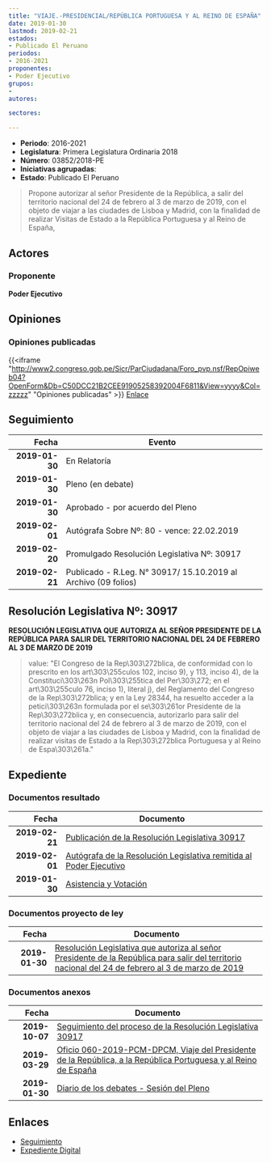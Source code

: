 ```yaml
---
title: "VIAJE.-PRESIDENCIAL/REPÚBLICA PORTUGUESA Y AL REINO DE ESPAÑA"
date: 2019-01-30
lastmod: 2019-02-21
estados:
- Publicado El Peruano
periodos:
- 2016-2021
proponentes:
- Poder Ejecutivo
grupos:
- 
autores:

sectores:

---
```

- **Periodo**: 2016-2021
- **Legislatura**: Primera Legislatura Ordinaria 2018
- **Número**: 03852/2018-PE
- **Iniciativas agrupadas**: 
- **Estado**: Publicado El Peruano

> Propone autorizar al señor Presidente de la República, a salir del territorio nacional del 24 de febrero al 3 de marzo de 2019, con el objeto de viajar a las ciudades de Lisboa y Madrid, con la finalidad de realizar Visitas de Estado a la República Portuguesa y al Reino de España,


## Actores

### Proponente

**Poder Ejecutivo**

## Opiniones

### Opiniones publicadas

{{<iframe "http://www2.congreso.gob.pe/Sicr/ParCiudadana/Foro_pvp.nsf/RepOpiweb04?OpenForm&Db=C50DCC21B2CEE91905258392004F6811&View=yyyy&Col=zzzzz" "Opiniones publicadas" >}}
[Enlace](http://www2.congreso.gob.pe/Sicr/ParCiudadana/Foro_pvp.nsf/RepOpiweb04?OpenForm&Db=C50DCC21B2CEE91905258392004F6811&View=yyyy&Col=zzzzz)


## Seguimiento

| Fecha | Evento |
|------:|--------|
| **2019-01-30** | En Relatoría |
| **2019-01-30** | Pleno (en debate) |
| **2019-01-30** | Aprobado - por acuerdo del Pleno |
| **2019-02-01** | Autógrafa Sobre Nº: 80 - vence: 22.02.2019 |
| **2019-02-20** | Promulgado Resolución Legislativa Nº: 30917 |
| **2019-02-21** | Publicado - R.Leg. N° 30917/ 15.10.2019 al Archivo (09 folios) |

## Resolución Legislativa Nº: 30917

**RESOLUCIÓN LEGISLATIVA QUE AUTORIZA AL SEÑOR PRESIDENTE DE LA REPÚBLICA PARA SALIR DEL TERRITORIO NACIONAL DEL 24 DE FEBRERO AL 3 DE MARZO DE 2019**

> value: "El Congreso de la Rep\303\272blica, de conformidad con lo prescrito en los art\303\255culos 102, inciso 9), y 113, inciso 4), de la Constituci\303\263n Pol\303\255tica del Per\303\272; en el art\303\255culo 76, inciso 1), literal j), del Reglamento del Congreso de la Rep\303\272blica; y en la Ley 28344, ha resuelto acceder a la petici\303\263n formulada por el se\303\261or Presidente de la Rep\303\272blica y, en consecuencia, autorizarlo para salir del territorio nacional del 24 de febrero al 3 de marzo de 2019, con el objeto de viajar a las ciudades de Lisboa y Madrid, con la finalidad de realizar visitas de Estado a la Rep\303\272blica Portuguesa y al Reino de Espa\303\261a."


## Expediente

### Documentos resultado

| Fecha | Documento |
|------:|-----------|
| **2019-02-21** | [Publicación de la Resolución Legislativa 30917](http://www.leyes.congreso.gob.pe/Documentos/2016_2021/ADLP/Normas_Legales/30917-RLG.pdf) |
| **2019-02-01** | [Autógrafa de la Resolución Legislativa remitida al Poder Ejecutivo](http://www.leyes.congreso.gob.pe/Documentos/2016_2021/ADLP/Texto_Aprobado/AU0385220190201.pdf) |
| **2019-01-30** | [Asistencia y Votación](http://www.leyes.congreso.gob.pe/Documentos/2016_2021/Asistencia_y_Votacion/Proyectos_de_Ley/PL_AV03852_20190130.pdf) |

### Documentos proyecto de ley

| Fecha | Documento |
|------:|-----------|
| **2019-01-30** | [Resolución Legislativa que autoriza al señor Presidente de la República para salir del territorio nacional del 24 de febrero al 3 de marzo de 2019](http://www.leyes.congreso.gob.pe/Documentos/2016_2021/Proyectos_de_Ley_y_de_Resoluciones_Legislativas/PL0385220190130.pdf) |

### Documentos anexos

| Fecha | Documento |
|------:|-----------|
| **2019-10-07** | [Seguimiento del proceso de la Resolución Legislativa 30917](http://www.leyes.congreso.gob.pe/Documentos/2016_2021/Seguimiento_de_Proyectos_de_Ley/03852PL20191007.pdf) |
| **2019-03-29** | [Oficio 060-2019-PCM-DPCM, Viaje del Presidente de la República, a la República Portuguesa y al Reino de España](http://www.leyes.congreso.gob.pe/Documentos/2016_2021/Oficios/Poder_Ejecutivo/OFICIO-060-2019-PCM-DPCM.pdf) |
| **2019-01-30** | [Diario de los debates - Sesión del Pleno](http://www2.congreso.gob.pe/Sicr/DiarioDebates/Publicad.nsf/SesionesPleno/05256D6E0073DFE905258393006202ED/$FILE/PLO-2018-20B.pdf) |

## Enlaces

- [Seguimiento](http://www2.congreso.gob.pe/Sicr/TraDocEstProc/CLProLey2016.nsf/f7fff46988ca05b1052578e100829cc7/0bdd6610900f708305258392005d5526?OpenDocument)
- [Expediente Digital](http://www2.congreso.gob.pe/Sicr/TraDocEstProc/CLProLey2016.nsf/f7fff46988ca05b1052578e100829cc7/0bdd6610900f708305258392005d5526?OpenDocument&Click=05257FB7005EB655.eb71d0cf91d8294e05256cdf006b5706/$Body/0.1C6C)

